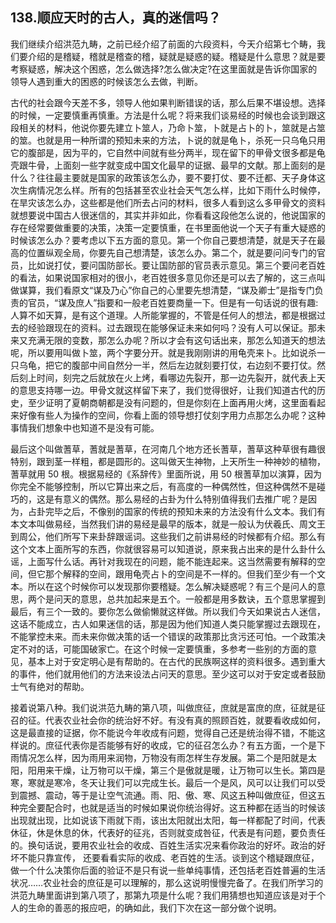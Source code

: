 ## 138.顺应天时的古人，真的迷信吗？
我们继续介绍洪范九畴，之前已经介绍了前面的六段资料，今天介绍第七个畴，我们要介绍的是稽疑，稽就是稽查的稽，疑就是疑惑的疑。稽疑是什么意思？就是要考察疑惑，解决这个困惑，怎么做选择?怎么做决定?在这里面就是告诉你国家的领导人遇到重大的困惑的时候该怎么去做，判断。


古代的社会跟今天差不多，领导人他如果判断错误的话，那么后果不堪设想。选择的时候，一定要慎重再慎重。方法是什么呢？将来我们谈易经的时候也会谈到跟这段相关的材料，他说你要先建立卜筮人，乃命卜筮，卜就是占卜的卜，筮就是占筮的筮。也就是用一种所谓的预知未来的方法，卜说的就是龟卜，杀死一只乌龟只用它的腹部是，因为平的，它自然中间就有些分两半，现在留下的甲骨文很多都是龟壳跟牛骨，上面刻一些字就变成中国文化最早的证据、最早的文献。那上面刻的是什么？往往最主要就是国家的政策该怎么办，要不要打仗、要不迁都、天子身体这次生病情况怎么样。所有的包括甚至农业社会天气怎么样，比如下雨什么时候停，在旱灾该怎么办，这些都是他们所去占问的材料，很多人看到这么多甲骨文的资料就想要说中国古人很迷信的，其实并非如此，你看看这段他怎么说的，他说国家的存在经常要做重要的决策，决策一定要慎重，在书里面他说一个天子有重大疑惑的时候该怎么办？要考虑以下五方面的意见。第一个你自己要想清楚，就是天子在最高的位置纵观全局，你要先自己想清楚，该怎么办。第二个，就是要问问专门的官员，比如说打仗，要问国防部长。要让国防部的官员表示意见。第三个要问老百姓的看法，如果说国家相对的很小，老百姓很多意见你还是可以去了解的，这三点叫做谋算，我们看原文“谋及乃心”你自己的心里要先想清楚，“谋及卿士”是指专门负责的官员，“谋及庶人”指要和一般老百姓要商量一下。但是有一句话说的很有趣:人算不如天算，是有这个道理。人所能掌握的，不管是任何人的想法，都是根据过去的经验跟现在的资料。过去跟现在能够保证未来如何吗？没有人可以保证。那未来又充满无限的变数，那怎么办呢？所以才会有这句话出来，那怎么知道天的想法呢，所以要用叫做卜筮，两个字要分开。就是我刚刚讲的用龟壳来卜。比如说杀一只乌龟，把它的腹部中间自然分一半，然后左边就刻要打仗，右边刻不要打仗。然后刻上时间，刻完之后就放在火上烤，看哪边先裂开，那一边先裂开，就代表上天的意思支持哪一边。甲骨文就这样留下来了，我们觉得很好，让我们知道古代的历史，至少证明了夏朝商朝都是没有问题的，但是你刻在上面再用火烤，这里面看起来好像有些人为操作的空间，你看上面的领导想打仗刻字用力点那怎么办呢？这种事情我们想象中也知道不是没有可能。


最后这个叫做蓍草，蓍就是蓍草，在河南几个地方还长蓍草，蓍草这种草很有趣很特别，跟到茎一样粗，都是圆形的。这叫做天生神物，上天所生一种神妙的植物，蓍草就用 50 根。根据易经的《系辞传》里面所说，用 50 根蓍草加以演算，因为你完全不能够控制，所以它算出来之后，有高度的一种偶然性，但这种偶然不是碰巧的，这是有意义的偶然。那么易经的占卦为什么特别值得我们去推广呢？是因为，占卦完毕之后，不像别的国家的传统的预知未来的方法没有什么文本。我们有本文本叫做易经，当然我们讲的易经是最早的版本，就是一般认为伏羲氏、周文王到周公，他们所写下来卦辞跟谣词。这些我们之前讲易经的时候都有介绍。那么有这个文本上面所写的东西，你就很容易可以知道说，原来我占出来的是什么卦什么谣，上面写什么话。再针对我现在的问题，能不能连起来。这当然需要有解释的空间，但它那个解释的空间，跟用龟壳占卜的空间是不一样的。但我们至少有一个文本。所以在这个时候你可以发现那你要稽疑。怎么解决疑惑呢？有三个是问人的意思，两个是问天的意思，总共加起来是五个。一般都是用多数诀，五个意思掌握到最后，有三个一致的。要你怎么做偷懒就这样做。所以我们今天如果说古人迷信，这话不能成立，古人如果迷信的话，那是因为他们知道人类只能掌握过去跟现在，不能掌控未来。而未来你做决策的话一个错误的政策那比贪污还可怕。一个政策决定不对的话，可能国破家亡。在这个时候一定要慎重，多参考一些别的方面的意见，基本上对于安定明心是有帮助的。在古代的民族啊这样的资料很多。遇到重大的事件，他们就用他们的方法来设法占问天的意思。至少这可以对于安定或者鼓励士气有绝对的帮助。


接着说第八种。我们说洪范九畴的第八项，叫做庶征，庶就是富庶的庶，征就是征召的征。代表农业社会你的统治好不好。有没有真的照顾百姓，就要看收成如何，这是最直接的证据，你不能说今年收成有问题，觉得自己还是统治得不错，不能这样说的。庶征代表你是否能够有好的收成，它的征召怎么办？有五方面，一个是下雨情况怎么样，因为雨用来润物，万物没有雨怎样生存发展。第二个是阳就是太阳，阳用来干燥，让万物可以干燥，第三个是傲就是暖，让万物可以生长。第四是寒，寒就是寒冷，冬天让我们可以完成生长。最后一个是风，风可以让我们可以受到震撼、震动，等于是让空气流通。雨、阳、傲、寒、风这五种叫做庶征，但这五种完全要配合时，也就是适当的时候如果说你统治得好。这五种都在适当的时候该出现就出现，比如说该下雨就下雨，该出太阳就出太阳，每一样都配了时间，代表休征，休是休息的休，代表好的征兆，否则就变成咎征，代表是有问题，要负责任的。换句话说，要用农业社会的收成、百姓生活实况来看你政治的好坏。政治的好坏不能只靠宣传， 还要看看实际的收成、老百姓的生活。谈到这个稽疑跟庶征，做一个什么决策你后面的验证不是只有说一些单纯事情，还包括老百姓普遍的生活状况……农业社会的庶征是可以理解的，那么这说明慢慢完备了。在我们所学习的洪范九畴里面讲到第八项了，那第九项是什么呢？我们用猜想也知道应该是对于个人的生命的善恶的报应吧，的确如此，我们下次在这一部分做个说明。

